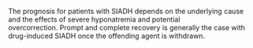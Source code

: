 The prognosis for patients with SIADH depends on the underlying cause and the effects of severe hyponatremia and potential overcorrection. Prompt and complete recovery is generally the case with drug-induced SIADH once the offending agent is withdrawn.